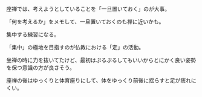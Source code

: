 座禅では、考えようとしていることを「一旦置いておく」のが大事。

「何を考えるか」をメモして、一旦置いておくのも禅に近いかも。

集中する練習になる。

「集中」の極地を目指すのが仏教における「定」の活動。

坐禅の時に力を抜いてたけど、最初はぷるぷるしてもいいからとにかく良い姿勢を保つ意識の方が良さそう。

座禅の後はゆっくりと体育座りにして、体をゆっくり前後に揺らすと足が痺れにくい。
